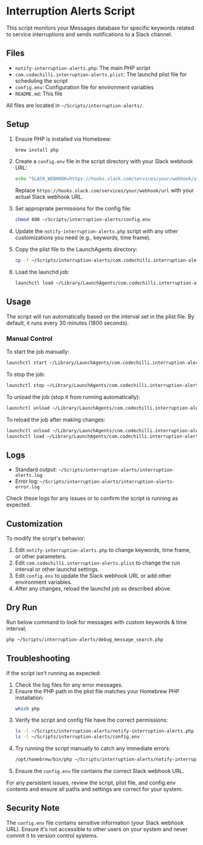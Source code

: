 # Interruption Alerts Script

This script monitors your Messages database for specific keywords related to service interruptions and sends notifications to a Slack channel.

## Files

- `notify-interruption-alerts.php`: The main PHP script
- `com.codechilli.interruption-alerts.plist`: The launchd plist file for scheduling the script
- `config.env`: Configuration file for environment variables
- `README.md`: This file

All files are located in `~/Scripts/interruption-alerts/`.

## Setup

1. Ensure PHP is installed via Homebrew:

   ```bash
   brew install php
   ```

2. Create a `config.env` file in the script directory with your Slack webhook URL:

   ```bash
   echo "SLACK_WEBHOOK=https://hooks.slack.com/services/your/webhook/url" > ~/Scripts/interruption-alerts/config.env
   ```

   Replace `https://hooks.slack.com/services/your/webhook/url` with your actual Slack webhook URL.

3. Set appropriate permissions for the config file:

   ```bash
   chmod 600 ~/Scripts/interruption-alerts/config.env
   ```

4. Update the `notify-interruption-alerts.php` script with any other customizations you need (e.g., keywords, time frame).

5. Copy the plist file to the LaunchAgents directory:

   ```bash
   cp -f ~/Scripts/interruption-alerts/com.codechilli.interruption-alerts.plist ~/Library/LaunchAgents/
   ```

6. Load the launchd job:
   ```bash
   launchctl load ~/Library/LaunchAgents/com.codechilli.interruption-alerts.plist
   ```

## Usage

The script will run automatically based on the interval set in the plist file. By default, it runs every 30 minutes (1800 seconds).

### Manual Control

To start the job manually:

```bash
launchctl start ~/Library/LaunchAgents/com.codechilli.interruption-alerts.plist
```

To stop the job:

```bash
launchctl stop ~/Library/LaunchAgents/com.codechilli.interruption-alerts.plist
```

To unload the job (stop it from running automatically):

```bash
launchctl unload ~/Library/LaunchAgents/com.codechilli.interruption-alerts.plist
```

To reload the job after making changes:

```bash
launchctl unload ~/Library/LaunchAgents/com.codechilli.interruption-alerts.plist
launchctl load ~/Library/LaunchAgents/com.codechilli.interruption-alerts.plist
```

## Logs

- Standard output: `~/Scripts/interruption-alerts/interruption-alerts.log`
- Error log: `~/Scripts/interruption-alerts/interruption-alerts-error.log`

Check these logs for any issues or to confirm the script is running as expected.

## Customization

To modify the script's behavior:

1. Edit `notify-interruption-alerts.php` to change keywords, time frame, or other parameters.
2. Edit `com.codechilli.interruption-alerts.plist` to change the run interval or other launchd settings.
3. Edit `config.env` to update the Slack webhook URL or add other environment variables.
4. After any changes, reload the launchd job as described above.

## Dry Run

Run below command to look for messages with custom keywords & time interval;

```bash
php ~/Scripts/interruption-alerts/debug_message_search.php
```

## Troubleshooting

If the script isn't running as expected:

1. Check the log files for any error messages.
2. Ensure the PHP path in the plist file matches your Homebrew PHP installation:
   ```bash
   which php
   ```
3. Verify the script and config file have the correct permissions:
   ```bash
   ls -l ~/Scripts/interruption-alerts/notify-interruption-alerts.php
   ls -l ~/Scripts/interruption-alerts/config.env
   ```
4. Try running the script manually to catch any immediate errors:
   ```bash
   /opt/homebrew/bin/php ~/Scripts/interruption-alerts/notify-interruption-alerts.php
   ```
5. Ensure the `config.env` file contains the correct Slack webhook URL.

For any persistent issues, review the script, plist file, and config.env contents and ensure all paths and settings are correct for your system.

## Security Note

The `config.env` file contains sensitive information (your Slack webhook URL). Ensure it's not accessible to other users on your system and never commit it to version control systems.
